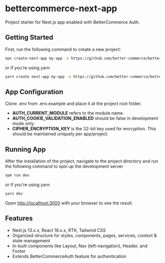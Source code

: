 # bettercommerce-next-app

Project starter for Next.js app enabled with BetterCommerce Auth.

## Getting Started

First, run the following command to create a new project:

```bash
npx create-next-app my-app -e https://github.com/better-commerce/bettercommerce-next-app
```

or if you're using yarn

```bash
yarn create next-app my-app -e https://github.com/better-commerce/bettercommerce-next-app
```

## App Configuration

Clone .env from .env.example and place it at the project root folder.

- **AUTH_CURRENT_MODULE** refers to the module name.
- **AUTH_COOKIE_VALIDATION_ENABLED** should be false in development mode only.
- **CIPHER_ENCRYPTION_KEY** is the 32-bit key used for encryption. This should be maintained uniquely per app/project.

## Running App
After the installation of the project, navigate to the project directory and run the following command to spin up the development server

```bash
npm run dev
```

or if you're using yarn

```bash
yarn dev
```

Open [http://localhost:3000](http://localhost:3000) with your browser to see the result.

## Features

- Next.js 13.x.x, React 18.x.x, RTK, Tailwind CSS
- Organized structure for styles, components, pages, services, context & state management
- In-built components like Layout, Nav (left-navigation), Header, and Footer
- Extends BetterCommerceAuth feature for authentication
